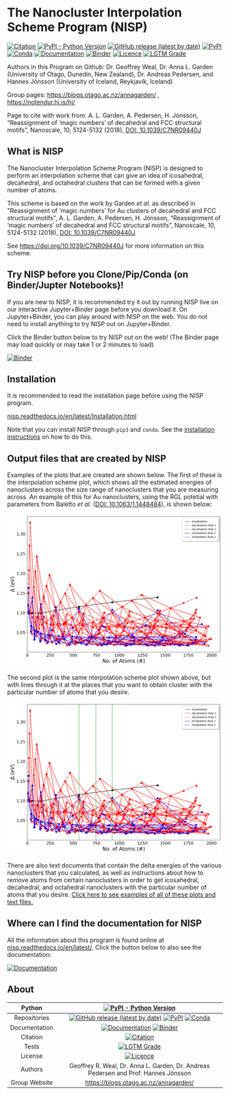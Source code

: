 # The Nanocluster Interpolation Scheme Program (NISP)

[![Citation](https://img.shields.io/badge/Citation-click%20here-green.svg)](https://doi.org/10.1039/C7NR09440J)
[![PyPI - Python Version](https://img.shields.io/pypi/pyversions/NISP)](https://docs.python.org/3/)
[![GitHub release (latest by date)](https://img.shields.io/github/v/release/GardenGroupUO/NISP)](https://github.com/GardenGroupUO/NISP)
[![PyPI](https://img.shields.io/pypi/v/NISP)](https://pypi.org/project/NISP/)
[![Conda](https://img.shields.io/conda/v/gardengroupuo/nisp)](https://anaconda.org/GardenGroupUO/nisp)
[![Documentation](https://img.shields.io/badge/Docs-click%20here-brightgreen)](https://nisp.readthedocs.io/en/latest/)
[![Binder](https://mybinder.org/badge_logo.svg)](https://mybinder.org/v2/gh/GardenGroupUO/NISP/main?urlpath=lab)
[![Licence](https://img.shields.io/github/license/GardenGroupUO/NISP)](https://www.gnu.org/licenses/agpl-3.0.en.html)
[![LGTM Grade](https://img.shields.io/lgtm/grade/python/github/GardenGroupUO/NISP)](https://lgtm.com/projects/g/GardenGroupUO/NISP/context:python)

Authors in this Program on Github: Dr. Geoffrey Weal, Dr. Anna L. Garden (University of Otago, Dunedin, New Zealand), Dr. Andreas Pedersen, and  Hannes Jónsson (University of Iceland, Reykjavík, Iceland)

Group pages: https://blogs.otago.ac.nz/annagarden/ , https://notendur.hi.is/hj/

Page to cite with work from: A. L. Garden, A. Pedersen, H. Jónsson, “Reassignment of ‘magic numbers’ of decahedral and FCC structural motifs”, Nanoscale, 10, 5124-5132 (2018), [DOI: 10.1039/C7NR09440J](https://doi.org/10.1039/C7NR09440J)

## What is NISP

The Nanocluster Interpolation Scheme Program (NISP) is designed to perform an interpolation scheme that can give an idea of icosahedral, decahedral, and octahedral clusters that can be formed with a given number of atoms. 

This scheme is based on the work by Garden *et al.* as described in "Reassignment of ‘magic numbers’ for Au clusters of decahedral and FCC structural motifs", A. L. Garden, A. Pedersen, H. Jónsson, “Reassignment of ‘magic numbers’ of decahedral and FCC structural motifs”, Nanoscale, 10, 5124-5132 (2018), [DOI: 10.1039/C7NR09440J](https://doi.org/10.1039/C7NR09440J)

See https://doi.org/10.1039/C7NR09440J for more information on this scheme.

## Try NISP before you Clone/Pip/Conda (on Binder/Jupter Notebooks)!

If you are new to NISP, it is recommended try it out by running NISP live on our interactive Jupyter+Binder page before you download it. On Jupyter+Binder, you can play around with NISP on the web. You do not need to install anything to try NISP out on Jupyter+Binder.

Click the Binder button below to try NISP out on the web! (The Binder page may load quickly or may take 1 or 2 minutes to load)

[![Binder](https://mybinder.org/badge_logo.svg)](https://mybinder.org/v2/gh/GardenGroupUO/NISP/main?urlpath=lab)

## Installation

It is recommended to read the installation page before using the NISP program. 

[nisp.readthedocs.io/en/latest/Installation.html](https://nisp.readthedocs.io/en/latest/Installation.html)

Note that you can install NISP through ``pip3`` and ``conda``. See the [installation instructions](https://nisp.readthedocs.io/en/latest/Installation.html) on how to do this. 

## Output files that are created by NISP

Examples of the plots that are created are shown below. The first of these is the interpolation scheme plot, which shows all the estimated energies of nanoclusters across the size range of nanoclusters that you are measuring across. An example of this for Au nanoclusters, using the RGL potetial with parameters from Baletto *et al.* ([DOI: 10.1063/1.1448484](https://doi.org/10.1063/1.1448484)), is shown below:

<p align="center">
	<img src="https://github.com/GardenGroupUO/NISP/blob/main/Documentation/source/results/Au_Max_Size_2000_Interpolation_Scheme.png">
</p>

The second plot is the same nterpolation scheme plot shown above, but with lines through it at the places that you want to obtain cluster with the particular number of atoms that you desire. 

<p align="center">
	<img src="https://github.com/GardenGroupUO/NISP/blob/main/Documentation/source/results/Au_Max_Size_2000_Interpolation_Scheme_with_lines.png">
</p>

There are also text documents that contain the delta energies of the various nanoclusters that you calculated, as well as instructions about how to remove atoms from certain nanoclusters in order to get icosahedral, decahedral, and octahedral nanoclusters with the particular number of atoms that you desire. [Click here to see examples of all of these plots and text files.](https://github.com/GardenGroupUO/NISP/tree/main/Documentation/source/results)

## Where can I find the documentation for NISP

All the information about this program is found online at [nisp.readthedocs.io/en/latest/](https://nisp.readthedocs.io/en/latest/). Click the button below to also see the documentation: 

[![Documentation](https://img.shields.io/badge/Docs-click%20here-brightgreen)](https://nisp.readthedocs.io/en/latest/)

## About

<div align="center">

| Python | [![PyPI - Python Version](https://img.shields.io/pypi/pyversions/NISP)](https://docs.python.org/3/) | 
|:----------------------:|:-------------------------------------------------------------:|
| Repositories | [![GitHub release (latest by date)](https://img.shields.io/github/v/release/GardenGroupUO/NISP)](https://github.com/GardenGroupUO/NISP) [![PyPI](https://img.shields.io/pypi/v/NISP)](https://pypi.org/project/NISP/) [![Conda](https://img.shields.io/conda/v/gardengroupuo/nisp)](https://anaconda.org/GardenGroupUO/nisp) |
| Documentation | [![Documentation](https://img.shields.io/badge/Docs-click%20here-brightgreen)](https://nisp.readthedocs.io/en/latest/) [![Binder](https://mybinder.org/badge_logo.svg)](https://mybinder.org/v2/gh/GardenGroupUO/Organisms_Jupyter_Examples/main?urlpath=lab) | 
| Citation | [![Citation](https://img.shields.io/badge/Citation-click%20here-green.svg)](https://doi.org/10.1039/C7NR09440J) | 
| Tests | [![LGTM Grade](https://img.shields.io/lgtm/grade/python/github/GardenGroupUO/NISP)](https://lgtm.com/projects/g/GardenGroupUO/NISP/context:python)
| License | [![Licence](https://img.shields.io/github/license/GardenGroupUO/NISP)](https://www.gnu.org/licenses/agpl-3.0.en.html) |
| Authors | Geoffrey R. Weal, Dr. Anna L. Garden, Dr. Andreas Pedersen and Prof. Hannes Jónsson |
| Group Website | https://blogs.otago.ac.nz/annagarden/ |

</div>
